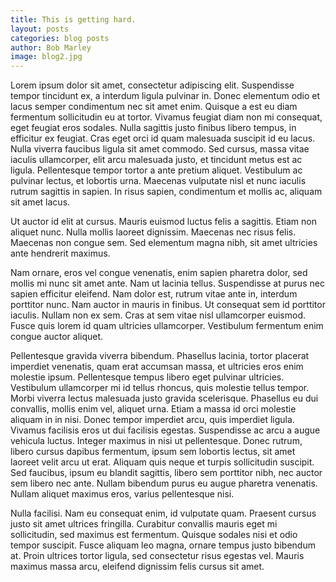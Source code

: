 ```yaml
---
title: This is getting hard.
layout: posts
categories: blog posts
author: Bob Marley
image: blog2.jpg
---
```


Lorem ipsum dolor sit amet, consectetur adipiscing elit. Suspendisse tempor tincidunt ex, a interdum ligula pulvinar in. Donec elementum odio et lacus semper condimentum nec sit amet enim. Quisque a est eu diam fermentum sollicitudin eu at tortor. Vivamus feugiat diam non mi consequat, eget feugiat eros sodales. Nulla sagittis justo finibus libero tempus, in efficitur ex feugiat. Cras eget orci id quam malesuada suscipit id eu lacus. Nulla viverra faucibus ligula sit amet commodo. Sed cursus, massa vitae iaculis ullamcorper, elit arcu malesuada justo, et tincidunt metus est ac ligula. Pellentesque tempor tortor a ante pretium aliquet. Vestibulum ac pulvinar lectus, et lobortis urna. Maecenas vulputate nisl et nunc iaculis rutrum sagittis in sapien. In risus sapien, condimentum et mollis ac, aliquam sit amet lacus.

Ut auctor id elit at cursus. Mauris euismod luctus felis a sagittis. Etiam non aliquet nunc. Nulla mollis laoreet dignissim. Maecenas nec risus felis. Maecenas non congue sem. Sed elementum magna nibh, sit amet ultricies ante hendrerit maximus.

Nam ornare, eros vel congue venenatis, enim sapien pharetra dolor, sed mollis mi nunc sit amet ante. Nam ut lacinia tellus. Suspendisse at purus nec sapien efficitur eleifend. Nam dolor est, rutrum vitae ante in, interdum porttitor nunc. Nam auctor in mauris in finibus. Ut consequat sem id porttitor iaculis. Nullam non ex sem. Cras at sem vitae nisl ullamcorper euismod. Fusce quis lorem id quam ultricies ullamcorper. Vestibulum fermentum enim congue auctor aliquet.

Pellentesque gravida viverra bibendum. Phasellus lacinia, tortor placerat imperdiet venenatis, quam erat accumsan massa, et ultricies eros enim molestie ipsum. Pellentesque tempus libero eget pulvinar ultricies. Vestibulum ullamcorper mi id tellus rhoncus, quis molestie tellus tempor. Morbi viverra lectus malesuada justo gravida scelerisque. Phasellus eu dui convallis, mollis enim vel, aliquet urna. Etiam a massa id orci molestie aliquam in in nisi. Donec tempor imperdiet arcu, quis imperdiet ligula. Vivamus facilisis eros ut dui facilisis egestas. Suspendisse ac arcu a augue vehicula luctus. Integer maximus in nisi ut pellentesque. Donec rutrum, libero cursus dapibus fermentum, ipsum sem lobortis lectus, sit amet laoreet velit arcu ut erat. Aliquam quis neque et turpis sollicitudin suscipit. Sed faucibus, ipsum eu blandit sagittis, libero sem porttitor nibh, nec auctor sem libero nec ante. Nullam bibendum purus eu augue pharetra venenatis. Nullam aliquet maximus eros, varius pellentesque nisi.

Nulla facilisi. Nam eu consequat enim, id vulputate quam. Praesent cursus justo sit amet ultrices fringilla. Curabitur convallis mauris eget mi sollicitudin, sed maximus est fermentum. Quisque sodales nisi et odio tempor suscipit. Fusce aliquam leo magna, ornare tempus justo bibendum at. Proin ultrices tortor ligula, sed consectetur risus egestas vel. Mauris maximus massa arcu, eleifend dignissim felis cursus sit amet.
